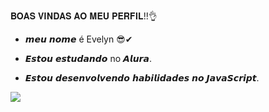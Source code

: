  𝐁𝐎𝐀𝐒 𝐕𝐈𝐍𝐃𝐀𝐒 𝐀𝐎 𝐌𝐄𝐔 𝐏𝐄𝐑𝐅𝐈𝐋!!👌

- 𝙢𝙚𝙪 𝙣𝙤𝙢𝙚 é  Evelyn 😎✔

- 𝙀𝙨𝙩𝙤𝙪 𝙚𝙨𝙩𝙪𝙙𝙖𝙣𝙙𝙤 no 𝘼𝙡𝙪𝙧𝙖.

- 𝙀𝙨𝙩𝙤𝙪 𝙙𝙚𝙨𝙚𝙣𝙫𝙤𝙡𝙫𝙚𝙣𝙙𝙤 𝙝𝙖𝙗𝙞𝙡𝙞𝙙𝙖𝙙𝙚𝙨 𝙣𝙤 𝙅𝙖𝙫𝙖𝙎𝙘𝙧𝙞𝙥𝙩.

![](https://media.tenor.com/agAQc8T3ChEAAAAi/so.gif)
